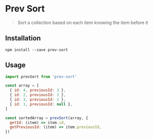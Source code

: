 # Prev Sort

> Sort a collection based on each item knowing the item before it

## Installation

```shell
npm install --save prev-sort
```

## Usage

```javascript
import prevSort from 'prev-sort'

const array = [
  { id: 4, previousId: 3 },
  { id: 2, previousId: 1 },
  { id: 3, previousId: 2 },
  { id: 1, previousId: null },
]

const sortedArray = prevSort(array, {
  getId: (item) => item.id,
  getPreviousId: (item) => item.previousId,
})
```
